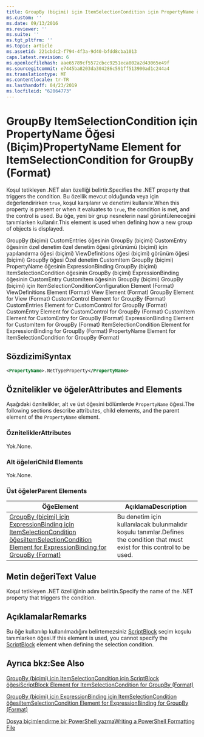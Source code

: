 ```yaml
---
title: GroupBy (biçimi) için ItemSelectionCondition için PropertyName öğesi | Microsoft Docs
ms.custom: ''
ms.date: 09/13/2016
ms.reviewer: ''
ms.suite: ''
ms.tgt_pltfrm: ''
ms.topic: article
ms.assetid: 221cbdc2-f794-4f3a-9d40-bfdd8cba1013
caps.latest.revision: 6
ms.openlocfilehash: aae65789cf5572cbcc9251eca802a2d43065e49f
ms.sourcegitcommit: e7445ba8203da304286c591ff513900ad1c244a4
ms.translationtype: MT
ms.contentlocale: tr-TR
ms.lasthandoff: 04/23/2019
ms.locfileid: "62064773"
---
```

# <a name="propertyname-element-for-itemselectioncondition-for-groupby-format"></a><span data-ttu-id="b2c7a-102">GroupBy ItemSelectionCondition için PropertyName Öğesi (Biçim)</span><span class="sxs-lookup"><span data-stu-id="b2c7a-102">PropertyName Element for ItemSelectionCondition for GroupBy (Format)</span></span>

<span data-ttu-id="b2c7a-103">Koşul tetikleyen .NET alan özelliği belirtir.</span><span class="sxs-lookup"><span data-stu-id="b2c7a-103">Specifies the .NET property that triggers the condition.</span></span> <span data-ttu-id="b2c7a-104">Bu özellik mevcut olduğunda veya için değerlendirirken `true`, koşul karşılanır ve denetimi kullanılır.</span><span class="sxs-lookup"><span data-stu-id="b2c7a-104">When this property is present or when it evaluates to `true`, the condition is met, and the control is used.</span></span> <span data-ttu-id="b2c7a-105">Bu öğe, yeni bir grup nesnelerin nasıl görüntüleneceğini tanımlarken kullanılır.</span><span class="sxs-lookup"><span data-stu-id="b2c7a-105">This element is used when defining how a new group of objects is displayed.</span></span>

<span data-ttu-id="b2c7a-106">GroupBy (biçimi) CustomEntries öğesinin GroupBy (biçimi) CustomEntry öğesinin özel denetim özel denetim öğesi görünümü (biçimi) için yapılandırma öğesi (biçimi) ViewDefinitions öğesi (biçimi) görünüm öğesi (biçimi) GroupBy öğesi Özel denetim CustomItem GroupBy (biçimi) PropertyName öğesinin ExpressionBinding GroupBy (biçimi) ItemSelectionCondition öğesinin GroupBy (biçimi) ExpressionBinding öğesinin CustomEntry CustomItem öğesinin GroupBy (biçimi) GroupBy (biçimi) için ItemSelectionCondition</span><span class="sxs-lookup"><span data-stu-id="b2c7a-106">Configuration Element (Format) ViewDefinitions Element (Format) View Element (Format) GroupBy Element for View (Format) CustomControl Element for GroupBy (Format) CustomEntries Element for CustomControl for GroupBy (Format) CustomEntry Element for CustomControl for GroupBy (Format) CustomItem Element for CustomEntry for GroupBy (Format) ExpressionBinding Element for CustomItem for GroupBy (Format) ItemSelectionCondition Element for ExpressionBinding for GroupBy (Format) PropertyName Element for ItemSelectionCondition for GroupBy (Format)</span></span>

## <a name="syntax"></a><span data-ttu-id="b2c7a-107">Sözdizimi</span><span class="sxs-lookup"><span data-stu-id="b2c7a-107">Syntax</span></span>

```xml
<PropertyName>.NetTypeProperty</PropertyName>
```

## <a name="attributes-and-elements"></a><span data-ttu-id="b2c7a-108">Öznitelikler ve öğeler</span><span class="sxs-lookup"><span data-stu-id="b2c7a-108">Attributes and Elements</span></span>

<span data-ttu-id="b2c7a-109">Aşağıdaki öznitelikler, alt ve üst öğesini bölümlerde `PropertyName` öğesi.</span><span class="sxs-lookup"><span data-stu-id="b2c7a-109">The following sections describe attributes, child elements, and the parent element of the `PropertyName` element.</span></span>

### <a name="attributes"></a><span data-ttu-id="b2c7a-110">Öznitelikler</span><span class="sxs-lookup"><span data-stu-id="b2c7a-110">Attributes</span></span>

<span data-ttu-id="b2c7a-111">Yok.</span><span class="sxs-lookup"><span data-stu-id="b2c7a-111">None.</span></span>

### <a name="child-elements"></a><span data-ttu-id="b2c7a-112">Alt öğeleri</span><span class="sxs-lookup"><span data-stu-id="b2c7a-112">Child Elements</span></span>

<span data-ttu-id="b2c7a-113">Yok.</span><span class="sxs-lookup"><span data-stu-id="b2c7a-113">None.</span></span>

### <a name="parent-elements"></a><span data-ttu-id="b2c7a-114">Üst öğeler</span><span class="sxs-lookup"><span data-stu-id="b2c7a-114">Parent Elements</span></span>

|<span data-ttu-id="b2c7a-115">Öğe</span><span class="sxs-lookup"><span data-stu-id="b2c7a-115">Element</span></span>|<span data-ttu-id="b2c7a-116">Açıklama</span><span class="sxs-lookup"><span data-stu-id="b2c7a-116">Description</span></span>|
|-------------|-----------------|
|[<span data-ttu-id="b2c7a-117">GroupBy (biçimi) için ExpressionBinding için ItemSelectionCondition öğesi</span><span class="sxs-lookup"><span data-stu-id="b2c7a-117">ItemSelectionCondition Element for ExpressionBinding for GroupBy (Format)</span></span>](./itemselectioncondition-element-for-expressionbinding-for-groupby-format.md)|<span data-ttu-id="b2c7a-118">Bu denetim için kullanılacak bulunmalıdır koşulu tanımlar.</span><span class="sxs-lookup"><span data-stu-id="b2c7a-118">Defines the condition that must exist for this control to be used.</span></span>|

## <a name="text-value"></a><span data-ttu-id="b2c7a-119">Metin değeri</span><span class="sxs-lookup"><span data-stu-id="b2c7a-119">Text Value</span></span>

<span data-ttu-id="b2c7a-120">Koşul tetikleyen .NET özelliğinin adını belirtin.</span><span class="sxs-lookup"><span data-stu-id="b2c7a-120">Specify the name of the .NET property that triggers the condition.</span></span>

## <a name="remarks"></a><span data-ttu-id="b2c7a-121">Açıklamalar</span><span class="sxs-lookup"><span data-stu-id="b2c7a-121">Remarks</span></span>

<span data-ttu-id="b2c7a-122">Bu öğe kullanılıp kullanılmadığını belirtemezsiniz [ScriptBlock](./scriptblock-element-for-itemselectioncondition-for-groupby-format.md) seçim koşulu tanımlarken öğesi.</span><span class="sxs-lookup"><span data-stu-id="b2c7a-122">If this element is used, you cannot specify the [ScriptBlock](./scriptblock-element-for-itemselectioncondition-for-groupby-format.md) element when defining the selection condition.</span></span>

## <a name="see-also"></a><span data-ttu-id="b2c7a-123">Ayrıca bkz:</span><span class="sxs-lookup"><span data-stu-id="b2c7a-123">See Also</span></span>

[<span data-ttu-id="b2c7a-124">GroupBy (biçimi) için ItemSelectionCondition için ScriptBlock öğesi</span><span class="sxs-lookup"><span data-stu-id="b2c7a-124">ScriptBlock Element for ItemSelectionCondition for GroupBy (Format)</span></span>](./scriptblock-element-for-itemselectioncondition-for-groupby-format.md)

[<span data-ttu-id="b2c7a-125">GroupBy (biçimi) için ExpressionBinding için ItemSelectionCondition öğesi</span><span class="sxs-lookup"><span data-stu-id="b2c7a-125">ItemSelectionCondition Element for ExpressionBinding for GroupBy (Format)</span></span>](./itemselectioncondition-element-for-expressionbinding-for-groupby-format.md)

[<span data-ttu-id="b2c7a-126">Dosya biçimlendirme bir PowerShell yazma</span><span class="sxs-lookup"><span data-stu-id="b2c7a-126">Writing a PowerShell Formatting File</span></span>](./writing-a-powershell-formatting-file.md)
